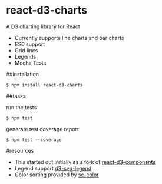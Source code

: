 # react-d3-charts
A D3 charting library for React

* Currently supports line charts and bar charts
* ES6 support
* Grid lines
* Legends
* Mocha Tests

##installation

```shell
$ npm install react-d3-charts
```

##tasks

run the tests
```shell
$ npm test
```

generate test coverage report
```shell
$ npm test --coverage
```

#resources
* This started out initially as a fork of [react-d3-components](https://github.com/jivesoftware/react-d3-components)
* Legend support [d3-svg-legend](https://github.com/susielu/d3-legend)
* Color sorting provided by [sc-color](https://www.npmjs.com/package/sc-color)
